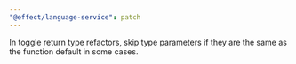 ```yaml
---
"@effect/language-service": patch
---
```


In toggle return type refactors, skip type parameters if they are the same as the function default in some cases.
